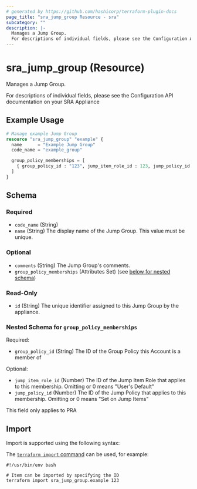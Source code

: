```yaml
---
# generated by https://github.com/hashicorp/terraform-plugin-docs
page_title: "sra_jump_group Resource - sra"
subcategory: ""
description: |-
  Manages a Jump Group.
  For descriptions of individual fields, please see the Configuration API documentation on your SRA Appliance
---
```


# sra_jump_group (Resource)

Manages a Jump Group.

For descriptions of individual fields, please see the Configuration API documentation on your SRA Appliance

## Example Usage

```terraform
# Manage example Jump Group
resource "sra_jump_group" "example" {
  name      = "Example Jump Group"
  code_name = "example_group"

  group_policy_memberships = [
    { group_policy_id : "123", jump_item_role_id : 123, jump_policy_id : 123 }
  ]
}
```

<!-- schema generated by tfplugindocs -->
## Schema

### Required

- `code_name` (String)
- `name` (String) The display name of the Jump Group. This value must be unique.

### Optional

- `comments` (String) The Jump Group's comments.
- `group_policy_memberships` (Attributes Set) (see [below for nested schema](#nestedatt--group_policy_memberships))

### Read-Only

- `id` (String) The unique identifier assigned to this Jump Group by the appliance.

<a id="nestedatt--group_policy_memberships"></a>
### Nested Schema for `group_policy_memberships`

Required:

- `group_policy_id` (String) The ID of the Group Policy this Account is a member of

Optional:

- `jump_item_role_id` (Number) The ID of the Jump Item Role that applies to this membership. Omitting or 0 means "User's Default"
- `jump_policy_id` (Number) The ID of the Jump Policy that applies to this membership. Omitting or 0 means "Set on Jump Items"

This field only applies to PRA

## Import

Import is supported using the following syntax:

The [`terraform import` command](https://developer.hashicorp.com/terraform/cli/commands/import) can be used, for example:

```shell
#!/usr/bin/env bash

# Item can be imported by specifying the ID
terraform import sra_jump_group.example 123
```
